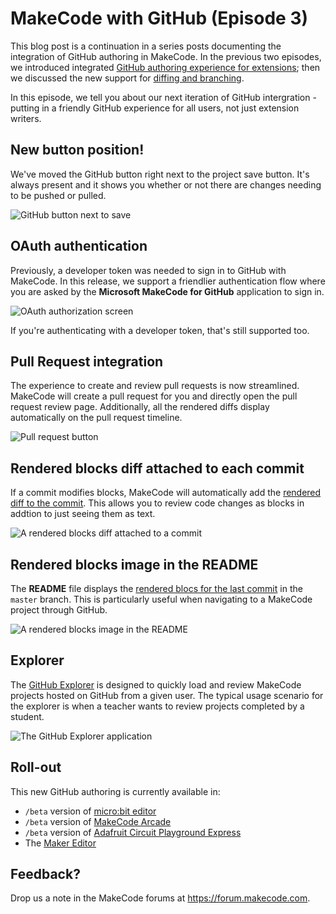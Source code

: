 # MakeCode with GitHub (Episode 3)

This blog post is a continuation in a series posts documenting the integration of GitHub authoring in MakeCode. In the previous two episodes, we introduced integrated [GitHub authoring experience for extensions](/blog/github-packages); then we discussed the new support for [diffing and branching](github-extensions-episode-2).

In this episode, we tell you about our next iteration of GitHub intergration - putting in a friendly GitHub experience for all users, not just extension writers. 

## New button position!

We've moved the GitHub button right next to the project save button. It's always present 
and it shows you whether or not there are changes needing to be pushed or pulled.

![GitHub button next to save](/static/blog/makecode-with-github/button.png)

## OAuth authentication

Previously, a developer token was needed to sign in to GitHub with MakeCode. 
In this release, we support a friendlier authentication flow where you are asked by the **Microsoft MakeCode for GitHub** application to sign in.

![OAuth authorization screen](/static/blog/makecode-with-github/oauth.png)

If you're authenticating with a developer token, that's still supported too.

## Pull Request integration

The experience to create and review pull requests is now streamlined. MakeCode will create a pull request for you and directly open the pull request review page. Additionally, all the rendered diffs
display automatically on the pull request timeline.

![Pull request button](/static/blog/makecode-with-github/pullrequest.png)

## Rendered blocks diff attached to each commit

If a commit modifies blocks, 
MakeCode will automatically add the [rendered diff to the commit](https://github.com/pelikhan/pxt-ghdemo/commit/c2d19e4324c10eef74f207899121800ba25e7666#commitcomment-36469566). 
This allows you to review code changes as blocks in addtion to just seeing them as text.

![A rendered blocks diff attached to a commit](/static/blog/makecode-with-github/comment.png)

## Rendered blocks image in the README

The **README** file displays the [rendered blocs for the last commit](https://github.com/pelikhan/pxt-ghdemo#blocks-preview) in the ``master`` branch. This is particularly useful when navigating to a MakeCode project through GitHub.

![A rendered blocks image in the README](/static/blog/makecode-with-github/readme.png)

## Explorer

The [GitHub Explorer](https://makecode.com/github-explorer) is designed to quickly load and review
MakeCode projects hosted on GitHub from a given user. The typical usage scenario for the explorer is
when a teacher wants to review projects completed by a student.

![The GitHub Explorer application](/static/blog/makecode-with-github/explorer.png)

## Roll-out

This new GitHub authoring is currently available in:

* `/beta` version of [micro:bit editor](https://makecode.microbit.org/beta)
* `/beta` version of [MakeCode Arcade](https://arcade.makecode.com/beta)
* `/beta` version of [Adafruit Circuit Playground Express](https://makecode.adafruit.com/beta)
* The [Maker Editor](https://maker.makecode.com)

## Feedback?

Drop us a note in the MakeCode forums at https://forum.makecode.com.
